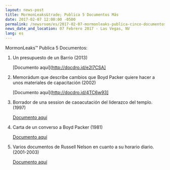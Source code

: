 ```yaml
---
layout: news-post
title: MormonLeaks&trade; Publica 5 Documentos Más
date: 2017-02-07 12:00:00 -0500
permalink: /newsroom/es/2017-02-07-mormonleaks-publica-cinco-documentos-mas/
news_date_and_location: 07 Febrero 2017 - Las Vegas, NV
lang: es 
---
```

MormonLeaks&trade; Publica 5 Documentos:

1. Un presupuesto de un Barrio (2013)

	[Documento aquí](http://docdro.id/e2l7CSA]

2. Memorádum que describe cambios que Boyd Packer quiere hacer a unos materiales de capacitación (2002)
	
	[Documento aquí](http://docdro.id/4TC6w93]

3. Borrador de una session de caoacutación del liderazco del templo.(1997)
	
	[Documento aquí](http://docdro.id/1yY0Lf9)

4. Carta de un converso a Boyd Packer (1981)

	[Documento aquí](http://docdro.id/KocMz2Q)

5. Varios documentos de Russell Nelson en cuanto a su horario diario. (2001-2003)

	[Documento aquí](http://docdro.id/o1gxKp6)

